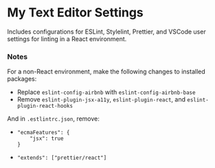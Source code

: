 # My Text Editor Settings

Includes configurations for ESLint, Stylelint, Prettier, and VSCode user settings for linting in a React environment.

### Notes

For a non-React environment, make the following changes to installed packages:

- Replace `eslint-config-airbnb` with `eslint-config-airbnb-base`
- Remove `eslint-plugin-jsx-a11y`, `eslint-plugin-react`, and `eslint-plugin-react-hooks`

And in `.estlintrc.json`, remove:

- ```
  "ecmaFeatures": {
      "jsx": true
  }
  ```
- ```
  "extends": ["prettier/react"]
  ```
